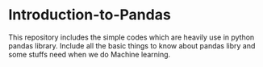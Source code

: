 # Introduction-to-Pandas
This repository includes the simple codes which are heavily use in python pandas library. Include all the basic things to know about pandas libry and some stuffs need when we do Machine learning.
